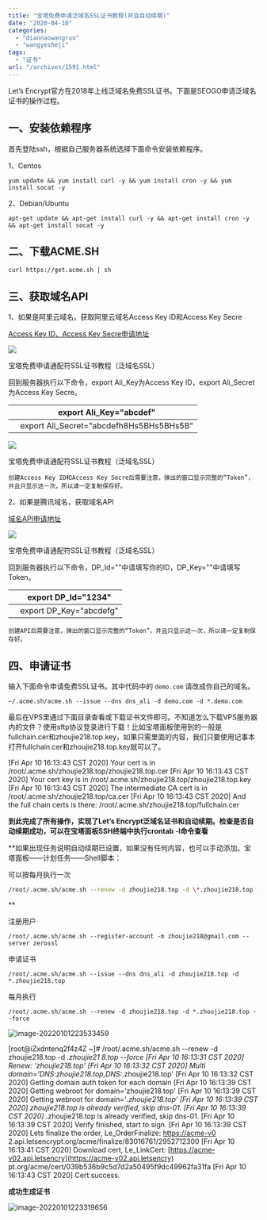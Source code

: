 ```yaml
---
title: "宝塔免费申请泛域名SSL证书教程(并且自动续期)"
date: "2020-04-10"
categories: 
  - "diannaowangruo"
  - "wangyesheji"
tags: 
  - "证书"
url: "/archives/1591.html"
---
```


Let’s Encrypt官方在2018年上线泛域名免费SSL证书。下面是SEOGO申请泛域名证书的操作过程。

## 一、安装依赖程序

首先登陆ssh，根据自己服务器系统选择下面命令安装依赖程序。

1、Centos

```
yum update && yum install curl -y && yum install cron -y && yum install socat -y
```

2、Debian/Ubuntu

```
apt-get update && apt-get install curl -y && apt-get install cron -y && apt-get install socat -y
```

## 二、下载ACME.SH

```
curl https://get.acme.sh | sh
```

## 三、获取域名API

1、如果是阿里云域名，获取阿里云域名Access Key ID和Access Key Secre

[Access Key ID、Access Key Secre申请地址](https://usercenter.console.aliyun.com/)

![](https://img-cloud.zhoujie218.top/wp-content/uploads/2020/04/unnamed-file-9.png)

宝塔免费申请通配符SSL证书教程（泛域名SSL）

回到服务器执行以下命令，export Ali\_Key为Access Key ID，export Ali\_Secret为Access Key Secre。

|  | export Ali\_Key="abcdef" |
| --- | --- |
|  | export Ali\_Secret="abcdefh8Hs5BHs5BHs5B" |

![](https://img-cloud.zhoujie218.top/wp-content/uploads/2020/04/unnamed-file-10.png)

宝塔免费申请通配符SSL证书教程（泛域名SSL）

```
创建Access Key ID和Access Key Secre后需要注意，弹出的窗口显示完整的“Token”，并且只显示这一次，所以请一定复制保存好。
```

2、如果是腾讯域名，获取域名API

[域名API申请地址](https://www.dnspod.cn/console/user/security)

![](https://img-cloud.zhoujie218.top/wp-content/uploads/2020/04/unnamed-file-11.png)

宝塔免费申请通配符SSL证书教程（泛域名SSL）

回到服务器执行以下命令，DP\_Id=""中请填写你的ID，DP\_Key=""中请填写Token。

|  | export DP\_Id="1234" |
| --- | --- |
|  | export DP\_Key="abcdefg" |

```
创建API后需要注意，弹出的窗口显示完整的“Token”，并且只显示这一次，所以请一定复制保存好。
```

## 四、申请证书

输入下面命令申请免费SSL证书。其中代码中的 `demo.com` 请改成你自己的域名。

```
~/.acme.sh/acme.sh --issue --dns dns_ali -d demo.com -d *.demo.com
```

最后在VPS里通过下面目录查看或下载证书文件即可。不知道怎么下载VPS服务器内的文件？使用sftp协议登录进行下载！比如宝塔面板使用到的一般是fullchain.cer和zhoujie218.top.key，如果只需里面的内容，我们只要使用记事本打开fullchain.cer和zhoujie218.top.key就可以了。

\[Fri Apr 10 16:13:43 CST 2020\] Your cert is in /root/.acme.sh/zhoujie218.top/zhoujie218.top.cer \[Fri Apr 10 16:13:43 CST 2020\] Your cert key is in /root/.acme.sh/zhoujie218.top/zhoujie218.top.key \[Fri Apr 10 16:13:43 CST 2020\] The intermediate CA cert is in /root/.acme.sh/zhoujie218.top/ca.cer \[Fri Apr 10 16:13:43 CST 2020\] And the full chain certs is there: /root/.acme.sh/zhoujie218.top/fullchain.cer

**到此完成了所有操作，实现了Let’s Encrypt泛域名证书和自动续期。检查是否自动续期成功，可以在宝塔面板SSH终端中执行crontab -l命令查看**

\*\*如果出现任务说明自动续期已设置，如果没有任何内容，也可以手动添加。宝塔面板——计划任务——Shell脚本：

可以按每月执行一次

```/root/.acme.sh/acme.sh
/root/.acme.sh/acme.sh --renew -d zhoujie218.top -d \*.zhoujie218.top --force
```

\*\*

注册用户

```
/root/.acme.sh/acme.sh --register-account -m zhoujie218@gmail.com --server zerossl
```

申请证书

```
/root/.acme.sh/acme.sh --issue --dns dns_ali -d zhoujie218.top -d *.zhoujie218.top
```

每月执行

```
/root/.acme.sh/acme.sh --renew -d zhoujie218.top -d *.zhoujie218.top --force
```

![image-20220101223533459](https://img-cloud.zhoujie218.top/pg/image-20220101223533459.png)

\[root@iZxdntenq2f4z4Z ~\]# /root/.acme.sh/acme.sh --renew -d zhoujie218.top -d _.zhoujie21 8.top --force \[Fri Apr 10 16:13:31 CST 2020\] Renew: 'zhoujie218.top' \[Fri Apr 10 16:13:32 CST 2020\] Multi domain='DNS:zhoujie218.top,DNS:_.zhoujie218.top' \[Fri Apr 10 16:13:32 CST 2020\] Getting domain auth token for each domain \[Fri Apr 10 16:13:39 CST 2020\] Getting webroot for domain='zhoujie218.top' \[Fri Apr 10 16:13:39 CST 2020\] Getting webroot for domain='_.zhoujie218.top' \[Fri Apr 10 16:13:39 CST 2020\] zhoujie218.top is already verified, skip dns-01. \[Fri Apr 10 16:13:39 CST 2020\]_ .zhoujie218.top is already verified, skip dns-01. \[Fri Apr 10 16:13:39 CST 2020\] Verify finished, start to sign. \[Fri Apr 10 16:13:39 CST 2020\] Lets finalize the order, Le\_OrderFinalize: [https://acme-v0](https://acme-v0) 2.api.letsencrypt.org/acme/finalize/83016761/2952712300 \[Fri Apr 10 16:13:41 CST 2020\] Download cert, Le\_LinkCert: [https://acme-v02.api.letsencry](https://acme-v02.api.letsencry) pt.org/acme/cert/039b536b9c5d7d2a50495f9dc49962fa31fa \[Fri Apr 10 16:13:43 CST 2020\] Cert success.

**成功生成证书**

![image-20220101223319656](https://img-cloud.zhoujie218.top/pg/image-20220101223319656.png)
